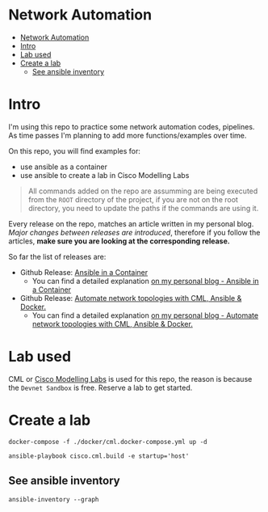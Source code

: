 # Network Automation

- [Network Automation](#network-automation)
- [Intro](#intro)
- [Lab used](#lab-used)
- [Create a lab](#create-a-lab)
  - [See ansible inventory](#see-ansible-inventory)

# Intro

I'm using this repo to practice some network automation codes, pipelines. As time passes I'm planning to add more functions/examples over time.

On this repo, you will find examples for:

- use ansible as a container
- use ansible to create a lab in Cisco Modelling Labs

> All commands added on the repo are assumming are being executed from the `ROOT` directory of the project, if you are not on the root directory, you need to update the paths if the commands are using it.

Every release on the repo, matches an article written in my personal blog. _Major changes between releases are introduced_, therefore if you follow the articles, **make sure you are looking at the corresponding release.**

So far the list of releases are:

- Github Release: [Ansible in a Container](https://github.com/jillesca/network-automation/tree/v0.1.0)
  - You can find a detailed explanation [on my personal blog - Ansible in a Container](https://netcode.rocks/blog/ansible-container)
- Github Release: [Automate network topologies with CML, Ansible & Docker.](#)
  - You can find a detailed explanation [on my personal blog - Automate network topologies with CML, Ansible & Docker.](https://netcode.rocks/blog/automate_topologies_with_ansible_cml_docker)

# Lab used

CML or [Cisco Modelling Labs](https://developer.cisco.com/docs/sandbox/#!networking/networking-overview) is used for this repo, the reason is because the `Devnet Sandbox` is free. Reserve a lab to get started.

# Create a lab

```
docker-compose -f ./docker/cml.docker-compose.yml up -d

ansible-playbook cisco.cml.build -e startup='host'
```

## See ansible inventory

```
ansible-inventory --graph
```
